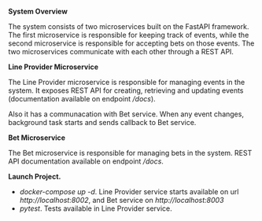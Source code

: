 **System Overview**

The system consists of two microservices built on the FastAPI framework. The first microservice is responsible for keeping track of events, while the second microservice is responsible for accepting bets on those events. The two microservices communicate with each other through a REST API.

**Line Provider Microservice**

The Line Provider microservice is responsible for managing events in the system. It exposes REST API for creating, retrieving and updating events (documentation available on endpoint */docs*).

Also it has a communacation with Bet service. When any event changes, background task starts and sends callback to Bet service.

**Bet Microservice**

The Bet microservice is responsible for managing bets in the system. REST API documentation available on endpoint */docs*.

**Launch Project.**

- *docker-compose up -d*. Line Provider service starts available on url *http://localhost:8002*, and Bet service on *http://localhost:8003*
- *pytest*. Tests available in Line Provider service.
